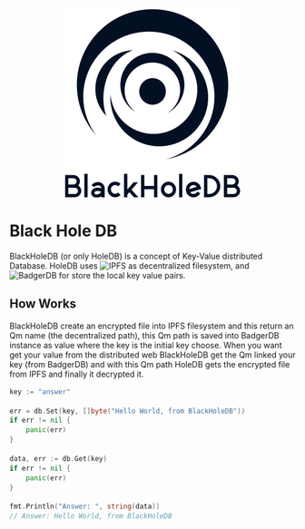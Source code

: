 
<p align="center">
  <img src="logo.png"/>
</p>

# Black Hole DB
BlackHoleDB (or only HoleDB) is a concept of Key-Value distributed Database.
HoleDB uses ![IPFS](https://ipfs.io) as decentralized filesystem, 
and ![BadgerDB](https://github.com/dgraph-io/badger) for store the local key value pairs.

## How Works
BlackHoleDB create an encrypted file into IPFS filesystem and this return an Qm name (the decentralized path), 
this Qm path is saved into BadgerDB instance as value where the key is the initial key choose. When you want get your 
value from the distributed web BlackHoleDB get the Qm linked your key (from BadgerDB) and with this Qm path HoleDB gets
the encrypted file from IPFS and finally it decrypted it.

```go
key := "answer"

err = db.Set(key, []byte("Hello World, from BlackHoleDB"))
if err != nil {
	panic(err)
}

data, err := db.Get(key)
if err != nil {
	panic(err)
}

fmt.Println("Answer: ", string(data))
// Answer: Hello World, from BlackHoleDB

```  